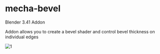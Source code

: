 # mecha-bevel
Blender 3.41 Addon


Addon allows you to create a bevel shader and control bevel thickness on individual edges


![1](https://user-images.githubusercontent.com/124485867/234446283-664d1e60-51a7-4660-8cef-ef669b0decfe.png)
